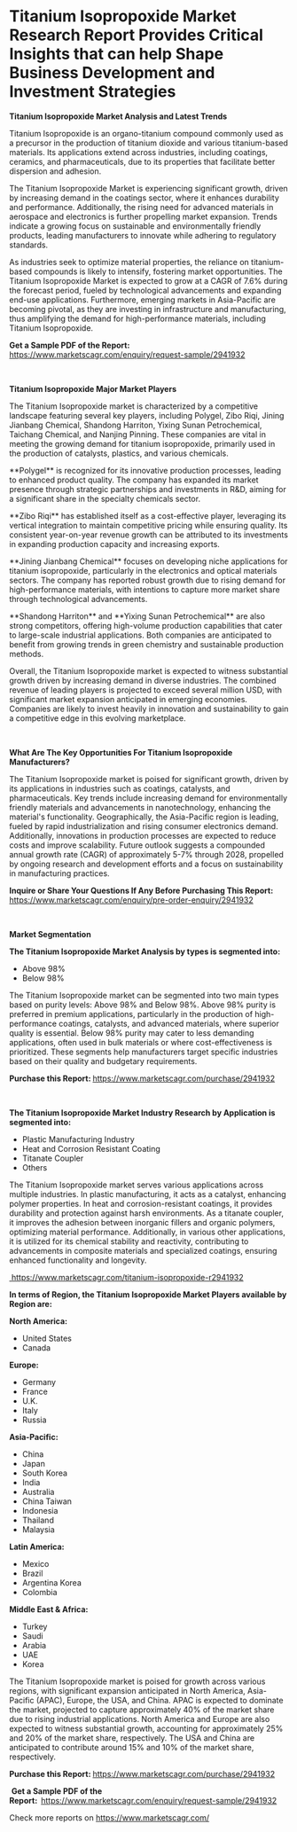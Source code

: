 <p><h1>Titanium Isopropoxide Market Research Report Provides Critical Insights that can help Shape Business Development and Investment Strategies</h1></p><p><strong>Titanium Isopropoxide Market Analysis and Latest Trends</strong></p>
<p><p>Titanium Isopropoxide is an organo-titanium compound commonly used as a precursor in the production of titanium dioxide and various titanium-based materials. Its applications extend across industries, including coatings, ceramics, and pharmaceuticals, due to its properties that facilitate better dispersion and adhesion.</p><p>The Titanium Isopropoxide Market is experiencing significant growth, driven by increasing demand in the coatings sector, where it enhances durability and performance. Additionally, the rising need for advanced materials in aerospace and electronics is further propelling market expansion. Trends indicate a growing focus on sustainable and environmentally friendly products, leading manufacturers to innovate while adhering to regulatory standards.</p><p>As industries seek to optimize material properties, the reliance on titanium-based compounds is likely to intensify, fostering market opportunities. The Titanium Isopropoxide Market is expected to grow at a CAGR of 7.6% during the forecast period, fueled by technological advancements and expanding end-use applications. Furthermore, emerging markets in Asia-Pacific are becoming pivotal, as they are investing in infrastructure and manufacturing, thus amplifying the demand for high-performance materials, including Titanium Isopropoxide.</p></p>
<p><strong>Get a Sample PDF of the Report:&nbsp;</strong> <a href="https://www.marketscagr.com/enquiry/request-sample/2941932?utm_campaign=3189&utm_medium=2&utm_source=Github&utm_content=ia&utm_term=15032025&utm_id=titanium-isopropoxide">https://www.marketscagr.com/enquiry/request-sample/2941932</a></p>
<p>&nbsp;</p>
<p><strong>Titanium Isopropoxide Major Market Players</strong></p>
<p><p>The Titanium Isopropoxide market is characterized by a competitive landscape featuring several key players, including Polygel, Zibo Riqi, Jining Jianbang Chemical, Shandong Harriton, Yixing Sunan Petrochemical, Taichang Chemical, and Nanjing Pinning. These companies are vital in meeting the growing demand for titanium isopropoxide, primarily used in the production of catalysts, plastics, and various chemicals.</p><p>**Polygel** is recognized for its innovative production processes, leading to enhanced product quality. The company has expanded its market presence through strategic partnerships and investments in R&D, aiming for a significant share in the specialty chemicals sector.</p><p>**Zibo Riqi** has established itself as a cost-effective player, leveraging its vertical integration to maintain competitive pricing while ensuring quality. Its consistent year-on-year revenue growth can be attributed to its investments in expanding production capacity and increasing exports.</p><p>**Jining Jianbang Chemical** focuses on developing niche applications for titanium isopropoxide, particularly in the electronics and optical materials sectors. The company has reported robust growth due to rising demand for high-performance materials, with intentions to capture more market share through technological advancements.</p><p>**Shandong Harriton** and **Yixing Sunan Petrochemical** are also strong competitors, offering high-volume production capabilities that cater to large-scale industrial applications. Both companies are anticipated to benefit from growing trends in green chemistry and sustainable production methods.</p><p>Overall, the Titanium Isopropoxide market is expected to witness substantial growth driven by increasing demand in diverse industries. The combined revenue of leading players is projected to exceed several million USD, with significant market expansion anticipated in emerging economies. Companies are likely to invest heavily in innovation and sustainability to gain a competitive edge in this evolving marketplace.</p></p>
<p>&nbsp;</p>
<p><strong>What Are The Key Opportunities For Titanium Isopropoxide Manufacturers?</strong></p>
<p><p>The Titanium Isopropoxide market is poised for significant growth, driven by its applications in industries such as coatings, catalysts, and pharmaceuticals. Key trends include increasing demand for environmentally friendly materials and advancements in nanotechnology, enhancing the material's functionality. Geographically, the Asia-Pacific region is leading, fueled by rapid industrialization and rising consumer electronics demand. Additionally, innovations in production processes are expected to reduce costs and improve scalability. Future outlook suggests a compounded annual growth rate (CAGR) of approximately 5-7% through 2028, propelled by ongoing research and development efforts and a focus on sustainability in manufacturing practices.</p></p>
<p><strong>Inquire or Share Your Questions If Any Before Purchasing This Report:</strong> <a href="https://www.marketscagr.com/enquiry/pre-order-enquiry/2941932?utm_campaign=3189&utm_medium=2&utm_source=Github&utm_content=ia&utm_term=15032025&utm_id=titanium-isopropoxide">https://www.marketscagr.com/enquiry/pre-order-enquiry/2941932</a></p>
<p>&nbsp;</p>
<p><strong>Market Segmentation</strong></p>
<p><strong>The Titanium Isopropoxide Market Analysis by types is segmented into:</strong></p>
<p><ul><li>Above 98%</li><li>Below 98%</li></ul></p>
<p><p>The Titanium Isopropoxide market can be segmented into two main types based on purity levels: Above 98% and Below 98%. Above 98% purity is preferred in premium applications, particularly in the production of high-performance coatings, catalysts, and advanced materials, where superior quality is essential. Below 98% purity may cater to less demanding applications, often used in bulk materials or where cost-effectiveness is prioritized. These segments help manufacturers target specific industries based on their quality and budgetary requirements.</p></p>
<p><strong>Purchase this Report:&nbsp;</strong><a href="https://www.marketscagr.com/purchase/2941932?utm_campaign=3189&utm_medium=2&utm_source=Github&utm_content=ia&utm_term=15032025&utm_id=titanium-isopropoxide">https://www.marketscagr.com/purchase/2941932</a></p>
<p>&nbsp;</p>
<p><strong>The Titanium Isopropoxide Market Industry Research by Application is segmented into:</strong></p>
<p><ul><li>Plastic Manufacturing Industry</li><li>Heat and Corrosion Resistant Coating</li><li>Titanate Coupler</li><li>Others</li></ul></p>
<p><p>The Titanium Isopropoxide market serves various applications across multiple industries. In plastic manufacturing, it acts as a catalyst, enhancing polymer properties. In heat and corrosion-resistant coatings, it provides durability and protection against harsh environments. As a titanate coupler, it improves the adhesion between inorganic fillers and organic polymers, optimizing material performance. Additionally, in various other applications, it is utilized for its chemical stability and reactivity, contributing to advancements in composite materials and specialized coatings, ensuring enhanced functionality and longevity.</p></p>
<p><a href="https://www.marketscagr.com/titanium-isopropoxide-r2941932?utm_campaign=3189&utm_medium=2&utm_source=Github&utm_content=ia&utm_term=15032025&utm_id=titanium-isopropoxide">&nbsp;https://www.marketscagr.com/titanium-isopropoxide-r2941932</a></p>
<p><strong>In terms of Region, the Titanium Isopropoxide Market Players available by Region are:</strong></p>
<p>
    <p> <strong> North America: </strong>
        <ul>
            <li>United States</li>
            <li>Canada</li>
        </ul>
        </p> 
    <p> <strong> Europe: </strong>
        <ul>
            <li>Germany</li>
            <li>France</li>
            <li>U.K.</li>
            <li>Italy</li>
            <li>Russia</li>
        </ul>
        </p> 
    <p> <strong> Asia-Pacific: </strong>
        <ul>
            <li>China</li>
            <li>Japan</li>
            <li>South Korea</li>
            <li>India</li>
            <li>Australia</li>
            <li>China Taiwan</li>
            <li>Indonesia</li>
            <li>Thailand</li>
            <li>Malaysia</li>
        </ul>
        </p> 
    <p> <strong> Latin America: </strong>
        <ul>
            <li>Mexico</li>
            <li>Brazil</li>
            <li>Argentina Korea</li>
            <li>Colombia</li>
        </ul>
        </p> 
    <p> <strong> Middle East & Africa: </strong>
        <ul>
            <li>Turkey</li>
            <li>Saudi</li>
            <li>Arabia</li>
            <li>UAE</li>
            <li>Korea</li>
        </ul>
    </p>
    </p>
<p><p>The Titanium Isopropoxide market is poised for growth across various regions, with significant expansion anticipated in North America, Asia-Pacific (APAC), Europe, the USA, and China. APAC is expected to dominate the market, projected to capture approximately 40% of the market share due to rising industrial applications. North America and Europe are also expected to witness substantial growth, accounting for approximately 25% and 20% of the market share, respectively. The USA and China are anticipated to contribute around 15% and 10% of the market share, respectively.</p></p>
<p><strong>Purchase this Report: </strong><a href="https://www.marketscagr.com/purchase/2941932?utm_campaign=3189&utm_medium=2&utm_source=Github&utm_content=ia&utm_term=15032025&utm_id=titanium-isopropoxide">https://www.marketscagr.com/purchase/2941932</a></p>
<p>&nbsp;<strong>Get a Sample PDF of the Report:&nbsp;&nbsp;</strong><a href="https://www.marketscagr.com/enquiry/request-sample/2941932?utm_campaign=3189&utm_medium=2&utm_source=Github&utm_content=ia&utm_term=15032025&utm_id=titanium-isopropoxide">https://www.marketscagr.com/enquiry/request-sample/2941932</a></p>
<p><strong></strong></p>
<p>Check more reports on <a href="https://www.marketscagr.com/?utm_campaign=3189&utm_medium=2&utm_source=Github&utm_content=ia&utm_term=15032025&utm_id=titanium-isopropoxide">https://www.marketscagr.com/</a></p>